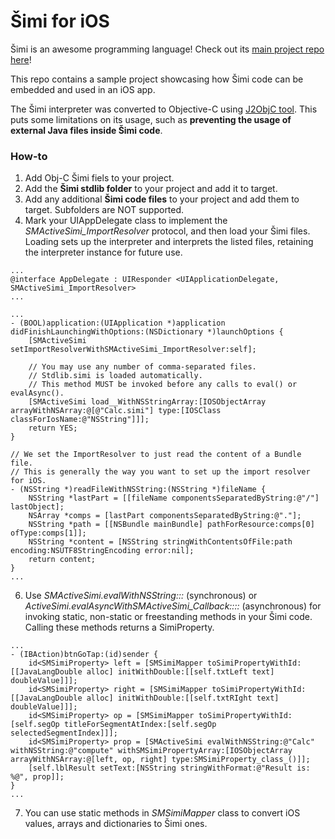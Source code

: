 # Šimi for iOS

Šimi is an awesome programming language! Check out its [main project repo here](https://github.com/globulus/simi)!

This repo contains a sample project showcasing how Šimi code can be embedded and used in an iOS app.

The Šimi interpreter was converted to Objective-C using [J2ObjC tool](https://developers.google.com/j2objc/). This puts some limitations on its usage, such as **preventing the usage of external Java files inside Šimi code**.

### How-to

1. Add Obj-C Šimi fiels to your project.
2. Add the **Šimi stdlib folder** to your project and add it to target.
3. Add any additional **Šimi code files** to your project and add them to target. Subfolders are NOT supported.
5. Mark your UIAppDelegate class to implement the *SMActiveSimi_ImportResolver* protocol, and then load your Šimi files. Loading sets up the interpreter and interprets the listed files, retaining the interpreter instance for future use.
```objc
...
@interface AppDelegate : UIResponder <UIApplicationDelegate, SMActiveSimi_ImportResolver>
...

...
- (BOOL)application:(UIApplication *)application didFinishLaunchingWithOptions:(NSDictionary *)launchOptions {
    [SMActiveSimi setImportResolverWithSMActiveSimi_ImportResolver:self];

    // You may use any number of comma-separated files.
    // Stdlib.simi is loaded automatically.
    // This method MUST be invoked before any calls to eval() or evalAsync().
    [SMActiveSimi load__WithNSStringArray:[IOSObjectArray arrayWithNSArray:@[@"Calc.simi"] type:[IOSClass classForIosName:@"NSString"]]];
    return YES;
}

// We set the ImportResolver to just read the content of a Bundle file.
// This is generally the way you want to set up the import resolver for iOS.
- (NSString *)readFileWithNSString:(NSString *)fileName {
    NSString *lastPart = [[fileName componentsSeparatedByString:@"/"] lastObject];
    NSArray *comps = [lastPart componentsSeparatedByString:@"."];
    NSString *path = [[NSBundle mainBundle] pathForResource:comps[0] ofType:comps[1]];
    NSString *content = [NSString stringWithContentsOfFile:path encoding:NSUTF8StringEncoding error:nil];
    return content;
}
...
```
6. Use *SMActiveSimi.evalWithNSString:::* (synchronous) or *ActiveSimi.evalAsyncWithSMActiveSimi_Callback::::* (asynchronous) for invoking static, non-static or freestanding methods in your Šimi code. Calling these methods returns a SimiProperty.
```objc
...
- (IBAction)btnGoTap:(id)sender {
    id<SMSimiProperty> left = [SMSimiMapper toSimiPropertyWithId:[[JavaLangDouble alloc] initWithDouble:[[self.txtLeft text] doubleValue]]];
    id<SMSimiProperty> right = [SMSimiMapper toSimiPropertyWithId:[[JavaLangDouble alloc] initWithDouble:[[self.txtRIght text] doubleValue]]];
    id<SMSimiProperty> op = [SMSimiMapper toSimiPropertyWithId:[self.segOp titleForSegmentAtIndex:[self.segOp selectedSegmentIndex]]];
    id<SMSimiProperty> prop = [SMActiveSimi evalWithNSString:@"Calc" withNSString:@"compute" withSMSimiPropertyArray:[IOSObjectArray arrayWithNSArray:@[left, op, right] type:SMSimiProperty_class_()]];
    [self.lblResult setText:[NSString stringWithFormat:@"Result is: %@", prop]];
}
...
```
7. You can use static methods in *SMSimiMapper* class to convert iOS values, arrays and dictionaries to Šimi ones.
